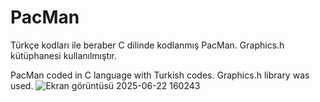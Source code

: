 # PacMan
Türkçe kodları ile beraber C dilinde kodlanmış PacMan. Graphics.h kütüphanesi kullanılmıştır.

PacMan coded in C language with Turkish codes. Graphics.h library was used.
![Ekran görüntüsü 2025-06-22 160243](https://github.com/user-attachments/assets/411645e8-6907-4bef-89f7-b329632398ec)
